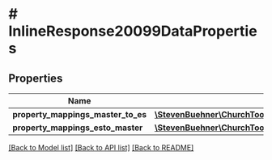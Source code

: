 # # InlineResponse20099DataProperties

## Properties

Name | Type | Description | Notes
------------ | ------------- | ------------- | -------------
**property_mappings_master_to_es** | [**\StevenBuehner\ChurchTools\Model\InlineResponse20099DataPropertiesPropertyMappingsMasterToES[]**](InlineResponse20099DataPropertiesPropertyMappingsMasterToES.md) |  |
**property_mappings_esto_master** | [**\StevenBuehner\ChurchTools\Model\InlineResponse20099DataPropertiesPropertyMappingsMasterToES[]**](InlineResponse20099DataPropertiesPropertyMappingsMasterToES.md) |  |

[[Back to Model list]](../../README.md#models) [[Back to API list]](../../README.md#endpoints) [[Back to README]](../../README.md)
